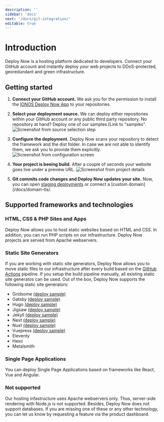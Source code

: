 ```yaml
---
description: ''
sidebar: 'docs'
next: '/docs/git-integration/'
editable: true
---
```


# Introduction

Deploy Now is a hosting platform dedicated to developers. Connect your GitHub account and instantly deploy your web projects to DDoS-protected, georedundant and green infrastructure.

## Getting started
  
1. **Connect your GitHub account.** We ask you for the permission to install the [IONOS Deploy Now App](https://github.com/apps/ionos-deploy-now) to your repositories.  
    
1. **Select your deployment source.** We can deploy either repositories within your GitHub account or any public third party repository. No repository at hand? Deploy one of our samples [Link to "samples". 
![Screenshot from source selection step](/source-selection.jpg)  
  
1. **Configure the deployment.** Deploy Now scans your repository to detect the framework and the dist folder. In case we are not able to identify them, we ask you to provide them explicitly.
![Screenshot from configuration screen](/confirm-configuration.jpg)

1. **Your project is beeing build.** After a couple of seconds your website goes live under a preview URL. 
![Screenshot from project details](/project-details.jpg)

1. **Git commits code changes and Deploy Now updates your site.** Now, you can open [staging deployments](/docs/staging-deployments/) or connect a [custom domain](/docs/domain-tls/.

## Supported frameworks and technologies

### HTML, CSS & PHP Sites and Apps
Deploy Now allows you to host static websites based on HTML and CSS. In addition, you can run PHP scripts on our infrastructure. Deploy Now projects are served from Apache webservers. 

### Static Site Generators
If you are working with static site generators, Deploy Now allows you to move static files to our infrastructure after every build based on the [GitHub Actions](https://github.com/features/actions) pipeline. If you setup the build pipeline manually, all existing static site generatos can be used. Out of the box, Deploy Now supports the following static site generators:  

- Gridsome [(deploy sample)](/docs/framework-samples/#hello-gridsome)
- Gatsby [(deploy sample)](/docs/framework-samples/#hello-gatsby)
- Hugo [(deploy sample)](/docs/framework-samples/#hello-hugo)
- Jigsaw [(deploy sample)](/docs/framework-samples/#hello-jigsaw)
- Jekyll [(deploy sample)](/docs/framework-samples/#hello-jekyll)
- Next [(deploy sample)](/docs/framework-samples/#hello-next)
- Nuxt [(deploy sample)](/docs/framework-samples/#hello-nuxt)
- Vuepress [(deploy sample)](/docs/framework-samples/#hello-vuepress)
- Eleventy
- Hexo
- Metalsmith

### Single Page Applications
You can deploy Single Page Applications based on frameworks like React, Vue and Angular.

### Not supported
Our hosting infastructure uses Apache webservers only. Thus, server-side rendering with Node.js is not supported. Besides, Deploy Now does not support databases. If you are missing one of these or any other technology, you can let us know by requesting a feature via the product dashboard.
